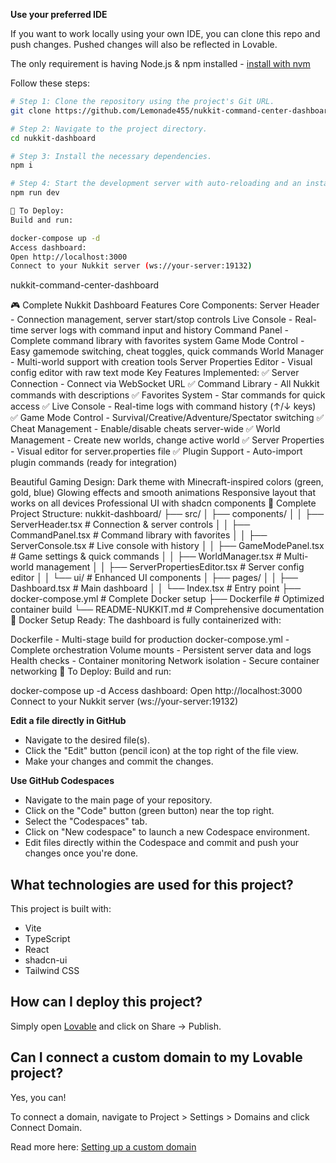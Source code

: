 **Use your preferred IDE**

If you want to work locally using your own IDE, you can clone this repo and push changes. Pushed changes will also be reflected in Lovable.

The only requirement is having Node.js & npm installed - [install with nvm](https://github.com/nvm-sh/nvm#installing-and-updating)

Follow these steps:

```sh
# Step 1: Clone the repository using the project's Git URL.
git clone https://github.com/Lemonade455/nukkit-command-center-dashboard.git

# Step 2: Navigate to the project directory.
cd nukkit-dashboard

# Step 3: Install the necessary dependencies.
npm i

# Step 4: Start the development server with auto-reloading and an instant preview.
npm run dev

🚀 To Deploy:
Build and run:

docker-compose up -d
Access dashboard:
Open http://localhost:3000
Connect to your Nukkit server (ws://your-server:19132)
```
nukkit-command-center-dashboard

🎮 Complete Nukkit Dashboard Features
Core Components:
Server Header - Connection management, server start/stop controls
Live Console - Real-time server logs with command input and history
Command Panel - Complete command library with favorites system
Game Mode Control - Easy gamemode switching, cheat toggles, quick commands
World Manager - Multi-world support with creation tools
Server Properties Editor - Visual config editor with raw text mode
Key Features Implemented:
✅ Server Connection - Connect via WebSocket URL
✅ Command Library - All Nukkit commands with descriptions
✅ Favorites System - Star commands for quick access
✅ Live Console - Real-time logs with command history (↑/↓ keys)
✅ Game Mode Control - Survival/Creative/Adventure/Spectator switching
✅ Cheat Management - Enable/disable cheats server-wide
✅ World Management - Create new worlds, change active world
✅ Server Properties - Visual editor for server.properties file
✅ Plugin Support - Auto-import plugin commands (ready for integration)

Beautiful Gaming Design:
Dark theme with Minecraft-inspired colors (green, gold, blue)
Glowing effects and smooth animations
Responsive layout that works on all devices
Professional UI with shadcn components
📁 Complete Project Structure:
nukkit-dashboard/
├── src/
│   ├── components/
│   │   ├── ServerHeader.tsx          # Connection & server controls
│   │   ├── CommandPanel.tsx          # Command library with favorites
│   │   ├── ServerConsole.tsx         # Live console with history
│   │   ├── GameModePanel.tsx         # Game settings & quick commands
│   │   ├── WorldManager.tsx          # Multi-world management
│   │   ├── ServerPropertiesEditor.tsx # Server config editor
│   │   └── ui/                       # Enhanced UI components
│   ├── pages/
│   │   ├── Dashboard.tsx             # Main dashboard
│   │   └── Index.tsx                 # Entry point
├── docker-compose.yml               # Complete Docker setup
├── Dockerfile                       # Optimized container build
└── README-NUKKIT.md                 # Comprehensive documentation
🐳 Docker Setup Ready:
The dashboard is fully containerized with:

Dockerfile - Multi-stage build for production
docker-compose.yml - Complete orchestration
Volume mounts - Persistent server data and logs
Health checks - Container monitoring
Network isolation - Secure container networking
🚀 To Deploy:
Build and run:

docker-compose up -d
Access dashboard:
Open http://localhost:3000
Connect to your Nukkit server (ws://your-server:19132)


**Edit a file directly in GitHub**

- Navigate to the desired file(s).
- Click the "Edit" button (pencil icon) at the top right of the file view.
- Make your changes and commit the changes.

**Use GitHub Codespaces**

- Navigate to the main page of your repository.
- Click on the "Code" button (green button) near the top right.
- Select the "Codespaces" tab.
- Click on "New codespace" to launch a new Codespace environment.
- Edit files directly within the Codespace and commit and push your changes once you're done.

## What technologies are used for this project?

This project is built with:

- Vite
- TypeScript
- React
- shadcn-ui
- Tailwind CSS

## How can I deploy this project?

Simply open [Lovable](https://lovable.dev/projects/883b7e6f-7c7f-401d-a05c-3bcfef5fc303) and click on Share -> Publish.

## Can I connect a custom domain to my Lovable project?

Yes, you can!

To connect a domain, navigate to Project > Settings > Domains and click Connect Domain.

Read more here: [Setting up a custom domain](https://docs.lovable.dev/tips-tricks/custom-domain#step-by-step-guide)
